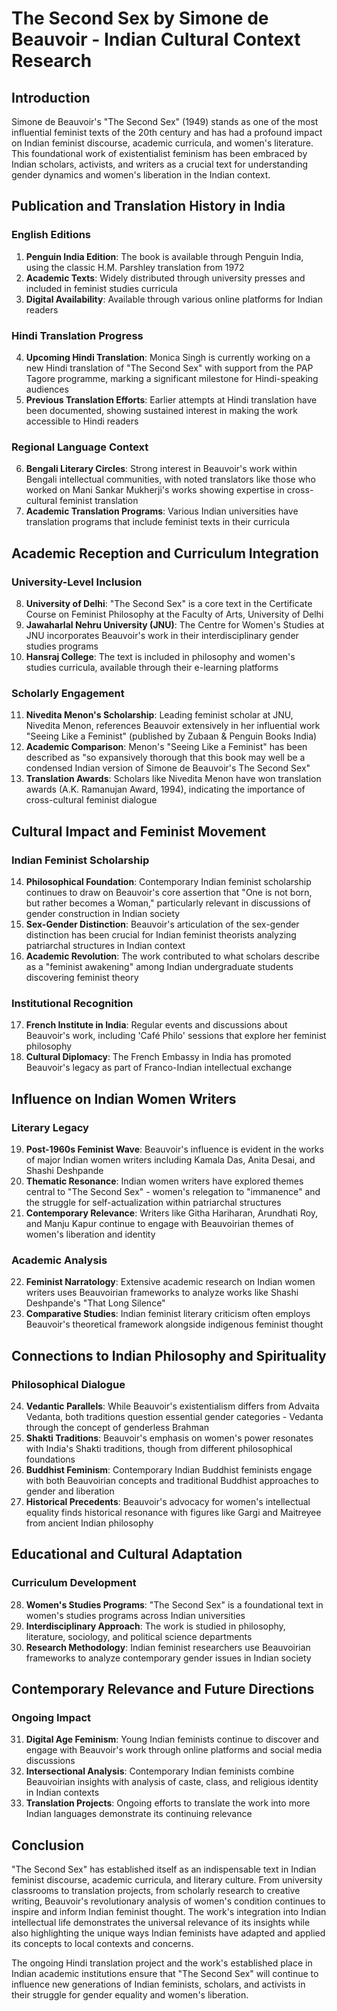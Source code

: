 # The Second Sex by Simone de Beauvoir - Indian Cultural Context Research

## Introduction

Simone de Beauvoir's "The Second Sex" (1949) stands as one of the most influential feminist texts of the 20th century and has had a profound impact on Indian feminist discourse, academic curricula, and women's literature. This foundational work of existentialist feminism has been embraced by Indian scholars, activists, and writers as a crucial text for understanding gender dynamics and women's liberation in the Indian context.

## Publication and Translation History in India

### English Editions
1. **Penguin India Edition**: The book is available through Penguin India, using the classic H.M. Parshley translation from 1972
2. **Academic Texts**: Widely distributed through university presses and included in feminist studies curricula
3. **Digital Availability**: Available through various online platforms for Indian readers

### Hindi Translation Progress
4. **Upcoming Hindi Translation**: Monica Singh is currently working on a new Hindi translation of "The Second Sex" with support from the PAP Tagore programme, marking a significant milestone for Hindi-speaking audiences
5. **Previous Translation Efforts**: Earlier attempts at Hindi translation have been documented, showing sustained interest in making the work accessible to Hindi readers

### Regional Language Context
6. **Bengali Literary Circles**: Strong interest in Beauvoir's work within Bengali intellectual communities, with noted translators like those who worked on Mani Sankar Mukherji's works showing expertise in cross-cultural feminist translation
7. **Academic Translation Programs**: Various Indian universities have translation programs that include feminist texts in their curricula

## Academic Reception and Curriculum Integration

### University-Level Inclusion
8. **University of Delhi**: "The Second Sex" is a core text in the Certificate Course on Feminist Philosophy at the Faculty of Arts, University of Delhi
9. **Jawaharlal Nehru University (JNU)**: The Centre for Women's Studies at JNU incorporates Beauvoir's work in their interdisciplinary gender studies programs
10. **Hansraj College**: The text is included in philosophy and women's studies curricula, available through their e-learning platforms

### Scholarly Engagement
11. **Nivedita Menon's Scholarship**: Leading feminist scholar at JNU, Nivedita Menon, references Beauvoir extensively in her influential work "Seeing Like a Feminist" (published by Zubaan & Penguin Books India)
12. **Academic Comparison**: Menon's "Seeing Like a Feminist" has been described as "so expansively thorough that this book may well be a condensed Indian version of Simone de Beauvoir's The Second Sex"
13. **Translation Awards**: Scholars like Nivedita Menon have won translation awards (A.K. Ramanujan Award, 1994), indicating the importance of cross-cultural feminist dialogue

## Cultural Impact and Feminist Movement

### Indian Feminist Scholarship
14. **Philosophical Foundation**: Contemporary Indian feminist scholarship continues to draw on Beauvoir's core assertion that "One is not born, but rather becomes a Woman," particularly relevant in discussions of gender construction in Indian society
15. **Sex-Gender Distinction**: Beauvoir's articulation of the sex-gender distinction has been crucial for Indian feminist theorists analyzing patriarchal structures in Indian context
16. **Academic Revolution**: The work contributed to what scholars describe as a "feminist awakening" among Indian undergraduate students discovering feminist theory

### Institutional Recognition
17. **French Institute in India**: Regular events and discussions about Beauvoir's work, including 'Café Philo' sessions that explore her feminist philosophy
18. **Cultural Diplomacy**: The French Embassy in India has promoted Beauvoir's legacy as part of Franco-Indian intellectual exchange

## Influence on Indian Women Writers

### Literary Legacy
19. **Post-1960s Feminist Wave**: Beauvoir's influence is evident in the works of major Indian women writers including Kamala Das, Anita Desai, and Shashi Deshpande
20. **Thematic Resonance**: Indian women writers have explored themes central to "The Second Sex" - women's relegation to "immanence" and the struggle for self-actualization within patriarchal structures
21. **Contemporary Relevance**: Writers like Githa Hariharan, Arundhati Roy, and Manju Kapur continue to engage with Beauvoirian themes of women's liberation and identity

### Academic Analysis
22. **Feminist Narratology**: Extensive academic research on Indian women writers uses Beauvoirian frameworks to analyze works like Shashi Deshpande's "That Long Silence"
23. **Comparative Studies**: Indian feminist literary criticism often employs Beauvoir's theoretical framework alongside indigenous feminist thought

## Connections to Indian Philosophy and Spirituality

### Philosophical Dialogue
24. **Vedantic Parallels**: While Beauvoir's existentialism differs from Advaita Vedanta, both traditions question essential gender categories - Vedanta through the concept of genderless Brahman
25. **Shakti Traditions**: Beauvoir's emphasis on women's power resonates with India's Shakti traditions, though from different philosophical foundations
26. **Buddhist Feminism**: Contemporary Indian Buddhist feminists engage with both Beauvoirian concepts and traditional Buddhist approaches to gender and liberation
27. **Historical Precedents**: Beauvoir's advocacy for women's intellectual equality finds historical resonance with figures like Gargi and Maitreyee from ancient Indian philosophy

## Educational and Cultural Adaptation

### Curriculum Development
28. **Women's Studies Programs**: "The Second Sex" is a foundational text in women's studies programs across Indian universities
29. **Interdisciplinary Approach**: The work is studied in philosophy, literature, sociology, and political science departments
30. **Research Methodology**: Indian feminist researchers use Beauvoirian frameworks to analyze contemporary gender issues in Indian society

## Contemporary Relevance and Future Directions

### Ongoing Impact
31. **Digital Age Feminism**: Young Indian feminists continue to discover and engage with Beauvoir's work through online platforms and social media discussions
32. **Intersectional Analysis**: Contemporary Indian feminists combine Beauvoirian insights with analysis of caste, class, and religious identity in Indian contexts
33. **Translation Projects**: Ongoing efforts to translate the work into more Indian languages demonstrate its continuing relevance

## Conclusion

"The Second Sex" has established itself as an indispensable text in Indian feminist discourse, academic curricula, and literary culture. From university classrooms to translation projects, from scholarly research to creative writing, Beauvoir's revolutionary analysis of women's condition continues to inspire and inform Indian feminist thought. The work's integration into Indian intellectual life demonstrates the universal relevance of its insights while also highlighting the unique ways Indian feminists have adapted and applied its concepts to local contexts and concerns.

The ongoing Hindi translation project and the work's established place in Indian academic institutions ensure that "The Second Sex" will continue to influence new generations of Indian feminists, scholars, and activists in their struggle for gender equality and women's liberation.